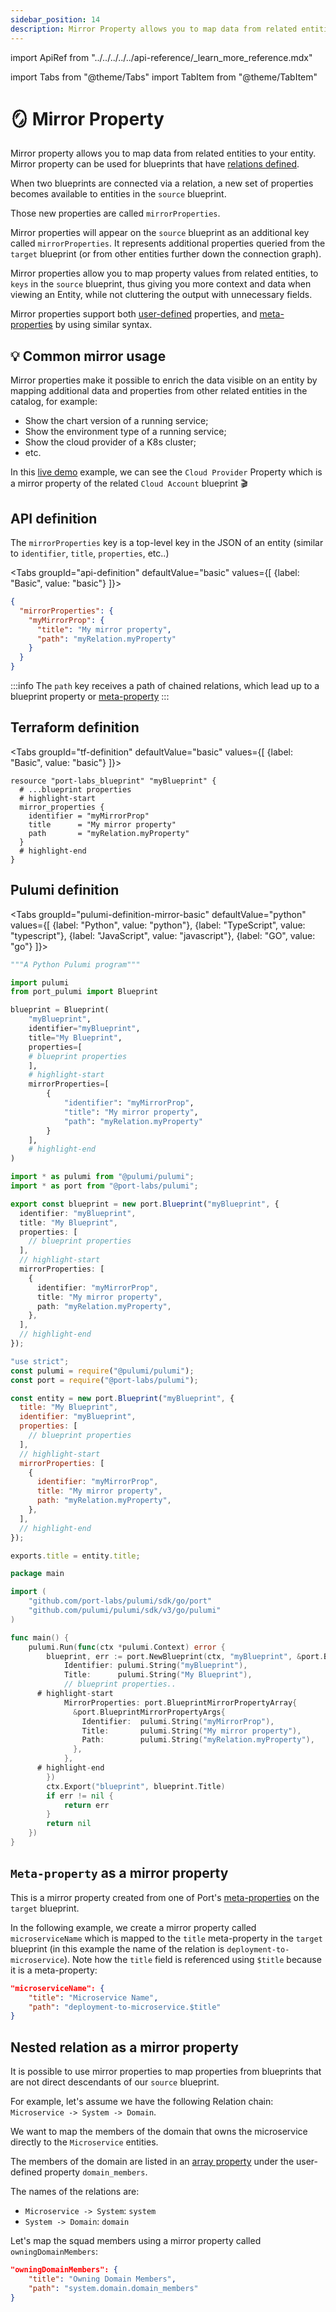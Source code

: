 ```yaml
---
sidebar_position: 14
description: Mirror Property allows you to map data from related entities to your entity
---
```


import ApiRef from "../../../../../api-reference/\_learn_more_reference.mdx"

import Tabs from "@theme/Tabs"
import TabItem from "@theme/TabItem"

# 🪞 Mirror Property

Mirror property allows you to map data from related entities to your entity.
Mirror property can be used for blueprints that have [relations defined](../../../relate-blueprints/relate-blueprints.md).

When two blueprints are connected via a relation, a new set of properties becomes available to entities in the `source` blueprint.

Those new properties are called `mirrorProperties`.

Mirror properties will appear on the `source` blueprint as an additional key called `mirrorProperties`. It represents additional properties queried from the `target` blueprint (or from other entities further down the connection graph).

Mirror properties allow you to map property values from related entities, to `keys` in the `source` blueprint, thus giving you more context and data when viewing an Entity, while not cluttering the output with unnecessary fields.

Mirror properties support both [user-defined](../properties.md#available-properties) properties, and [meta-properties](../meta-properties.md) by using similar syntax.

## 💡 Common mirror usage

Mirror properties make it possible to enrich the data visible on an entity by mapping additional data and properties from other related entities in the catalog, for example:

- Show the chart version of a running service;
- Show the environment type of a running service;
- Show the cloud provider of a K8s cluster;
- etc.

In this [live demo](https://demo.getport.io/k8s-clusters) example, we can see the `Cloud Provider` Property which is a mirror property of the related `Cloud Account` blueprint 🎬

## API definition

The `mirrorProperties` key is a top-level key in the JSON of an entity (similar to `identifier`, `title`, `properties`, etc..)

<Tabs groupId="api-definition" defaultValue="basic" values={[
{label: "Basic", value: "basic"}
]}>

<TabItem value="basic">

```json showLineNumbers
{
  "mirrorProperties": {
    "myMirrorProp": {
      "title": "My mirror property",
      "path": "myRelation.myProperty"
    }
  }
}
```

</TabItem>
</Tabs>

<ApiRef />

:::info
The `path` key receives a path of chained relations, which lead up to a blueprint property or [meta-property](#meta-property-as-a-mirror-property)
:::

## Terraform definition

<Tabs groupId="tf-definition" defaultValue="basic" values={[
{label: "Basic", value: "basic"}
]}>

<TabItem value="basic">

```hcl showLineNumbers
resource "port-labs_blueprint" "myBlueprint" {
  # ...blueprint properties
  # highlight-start
  mirror_properties {
    identifier = "myMirrorProp"
    title      = "My mirror property"
    path       = "myRelation.myProperty"
  }
  # highlight-end
}
```

</TabItem>
</Tabs>

## Pulumi definition

<Tabs groupId="pulumi-definition-mirror-basic" defaultValue="python" values={[
{label: "Python", value: "python"},
{label: "TypeScript", value: "typescript"},
{label: "JavaScript", value: "javascript"},
{label: "GO", value: "go"}
]}>

<TabItem value="python">

```python showLineNumbers
"""A Python Pulumi program"""

import pulumi
from port_pulumi import Blueprint

blueprint = Blueprint(
    "myBlueprint",
    identifier="myBlueprint",
    title="My Blueprint",
    properties=[
    # blueprint properties
    ],
    # highlight-start
    mirrorProperties=[
        {
            "identifier": "myMirrorProp",
            "title": "My mirror property",
            "path": "myRelation.myProperty"
        }
    ],
    # highlight-end
)
```

</TabItem>

<TabItem value="typescript">

```typescript showLineNumbers
import * as pulumi from "@pulumi/pulumi";
import * as port from "@port-labs/pulumi";

export const blueprint = new port.Blueprint("myBlueprint", {
  identifier: "myBlueprint",
  title: "My Blueprint",
  properties: [
    // blueprint properties
  ],
  // highlight-start
  mirrorProperties: [
    {
      identifier: "myMirrorProp",
      title: "My mirror property",
      path: "myRelation.myProperty",
    },
  ],
  // highlight-end
});
```

</TabItem>

<TabItem value="javascript">

```javascript showLineNumbers
"use strict";
const pulumi = require("@pulumi/pulumi");
const port = require("@port-labs/pulumi");

const entity = new port.Blueprint("myBlueprint", {
  title: "My Blueprint",
  identifier: "myBlueprint",
  properties: [
    // blueprint properties
  ],
  // highlight-start
  mirrorProperties: [
    {
      identifier: "myMirrorProp",
      title: "My mirror property",
      path: "myRelation.myProperty",
    },
  ],
  // highlight-end
});

exports.title = entity.title;
```

</TabItem>
<TabItem value="go">

```go showLineNumbers
package main

import (
	"github.com/port-labs/pulumi/sdk/go/port"
	"github.com/pulumi/pulumi/sdk/v3/go/pulumi"
)

func main() {
	pulumi.Run(func(ctx *pulumi.Context) error {
		blueprint, err := port.NewBlueprint(ctx, "myBlueprint", &port.BlueprintArgs{
			Identifier: pulumi.String("myBlueprint"),
			Title:      pulumi.String("My Blueprint"),
			// blueprint properties..
      # highlight-start
			MirrorProperties: port.BlueprintMirrorPropertyArray{
			  &port.BlueprintMirrorPropertyArgs{
			    Identifier:  pulumi.String("myMirrorProp"),
			    Title:       pulumi.String("My mirror property"),
			    Path:        pulumi.String("myRelation.myProperty"),
			  },
			},
      # highlight-end
		})
		ctx.Export("blueprint", blueprint.Title)
		if err != nil {
			return err
		}
		return nil
	})
}

```

</TabItem>

</Tabs>

## `Meta-property` as a mirror property

This is a mirror property created from one of Port's [meta-properties](../meta-properties.md) on the `target` blueprint.

In the following example, we create a mirror property called `microserviceName` which is mapped to the `title` meta-property in the `target` blueprint (in this example the name of the relation is `deployment-to-microservice`). Note how the `title` field is referenced using `$title` because it is a meta-property:

```json showLineNumbers
"microserviceName": {
    "title": "Microservice Name",
    "path": "deployment-to-microservice.$title"
}
```

## Nested relation as a mirror property

It is possible to use mirror properties to map properties from blueprints that are not direct descendants of our `source` blueprint.

For example, let's assume we have the following Relation chain: `Microservice -> System -> Domain`.

We want to map the members of the domain that owns the microservice directly to the `Microservice` entities.

The members of the domain are listed in an [array property](../array.md) under the user-defined property `domain_members`.

The names of the relations are:

- `Microservice -> System`: `system`
- `System -> Domain`: `domain`

Let's map the squad members using a mirror property called `owningDomainMembers`:

```json showLineNumbers
"owningDomainMembers": {
    "title": "Owning Domain Members",
    "path": "system.domain.domain_members"
}
```
